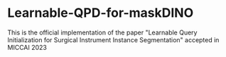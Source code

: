 # Learnable-QPD-for-maskDINO
This is the official implementation of the paper "Learnable Query Initialization for Surgical Instrument Instance Segmentation" accepted in MICCAI 2023
